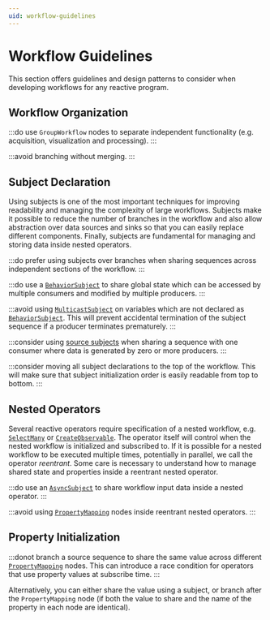 ```yaml
---
uid: workflow-guidelines
---
```


# Workflow Guidelines

This section offers guidelines and design patterns to consider when developing workflows for any reactive program.

## Workflow Organization

:::do
use `GroupWorkflow` nodes to separate independent functionality (e.g. acquisition, visualization and processing).
:::

:::avoid
branching without merging.
:::

## Subject Declaration

Using subjects is one of the most important techniques for improving readability and managing the complexity of large workflows. Subjects make it possible to reduce the number of branches in the workflow and also allow abstraction over data sources and sinks so that you can easily replace different components. Finally, subjects are fundamental for managing and storing data inside nested operators.

:::do
prefer using subjects over branches when sharing sequences across independent sections of the workflow.
:::

:::do
use a [`BehaviorSubject`](xref:Bonsai.Reactive.BehaviorSubject) to share global state which can be accessed by multiple consumers and modified by multiple producers.
::: 

:::avoid
using [`MulticastSubject`](xref:Bonsai.Expressions.MulticastSubject) on variables which are not declared as [`BehaviorSubject`](xref:Bonsai.Reactive.BehaviorSubject). This will prevent accidental termination of the subject sequence if a producer terminates prematurely.
:::

:::consider
using [source subjects](xref:subjects#source-subjects) when sharing a sequence with one consumer where data is generated by zero or more producers.
:::

:::consider
moving all subject declarations to the top of the workflow. This will make sure that subject initialization order is easily readable from top to bottom.
:::

## Nested Operators

Several reactive operators require specification of a nested workflow, e.g. [`SelectMany`](xref:Bonsai.Reactive.SelectMany) or [`CreateObservable`](xref:Bonsai.Reactive.CreateObservable). The operator itself will control when the nested workflow is initialized and subscribed to. If it is possible for a nested workflow to be executed multiple times, potentially in parallel, we call the operator *reentrant*. Some care is necessary to understand how to manage shared state and properties inside a reentrant nested operator.

:::do
use an [`AsyncSubject`](xref:Bonsai.Reactive.AsyncSubject) to share workflow input data inside a nested operator.
:::

:::avoid
using [`PropertyMapping`](xref:Bonsai.Expressions.PropertyMappingBuilder) nodes inside reentrant nested operators.
:::

## Property Initialization

:::donot
branch a source sequence to share the same value across different [`PropertyMapping`](xref:Bonsai.Expressions.PropertyMappingBuilder) nodes. This can introduce a race condition for operators that use property values at subscribe time.
:::

Alternatively, you can either share the value using a subject, or branch after the `PropertyMapping` node (if both the value to share and the name of the property in each node are identical).
